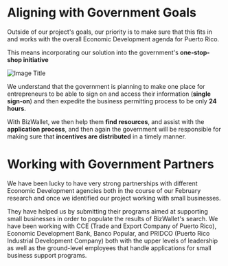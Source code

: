 # Aligning with Government Goals

Outside of our project's goals, our priority is to make sure that this fits in and works with the overall Economic Development agenda for Puerto Rico.

This means incorporating our solution into the government's **one-stop-shop initiative**

![Image Title](http://cl.ly/image/2F1G2a043B1z/slides_One_Stop_Shoppe.png)


We understand that the government is planning to make one place for entrepreneurs to be able to sign on and access their information (**single sign-on**) and then expedite the business permitting process to be only **24 hours**.

With BizWallet, we then help them **find resources**, and assist with the **application process**, and then again the government will be responsible for making sure that **incentives are distributed** in a timely manner.

# Working with Government Partners

We have been lucky to have very strong partnerships with different Economic Development agencies both in the course of our February research and once we identified our project working with small businesses.

They have helped us by submitting their programs aimed at supporting small businesses in order to populate the results of BizWallet's search. We have been working with CCE (Trade and Export Company of Puerto Rico), Economic Development Bank, Banco Popular, and PRIDCO (Puerto Rico Industrial Development Company) both with the upper levels of leadership as well as the ground-level employees that handle applications for small business support programs.


